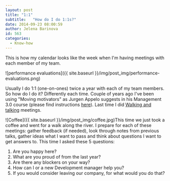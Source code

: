 ```yaml
---
layout: post
title: "1:1"
subtitle:   "How do I do 1:1s?"
date: 2014-09-23 08:00:59
author: Jelena Barinova
id: 563
categories:
  - Know-how
---
```


This is how my calendar looks like the week when I'm having meetings with each member of my team.

![performance evaluations]({{ site.baseurl }}/img/post_img/performance-evaluations.png)

Usually I do 1:1 (one-on-ones) twice a year with each of my team members. So how do I do it? Differently each time. Couple of years ago I've been using "Moving motivators" as Jurgen Appelo suggests in his Management 3.0 course (please find instructions [here](http://www.management30.com/wp-content/uploads/2012/09/04-Moving-Motivators-A4-v2.00.pdf%20)). Last time I did [Walking and talking](http://www.bebetterleader.com/walking-meetings-are-just-great/ "Walking meetings are just great!") meetings.

![Coffee]({{ site.baseurl }}/img/post_img/coffee.jpg)This time we just took a coffee and went for a walk along the river. I prepare for each of these meetings: gather feedback (if needed), look through notes from previous talks, gather ideas what I want to pass and think about questions I want to get answers to. This time I asked these 5 questions:

1.  Are you happy here?
2.  What are you proud of from the last year?
3.  Are there any blockers on your way?
4.  How can I or a new Development manager help you?
5.  If you would consider leaving our company, for what would you do that?